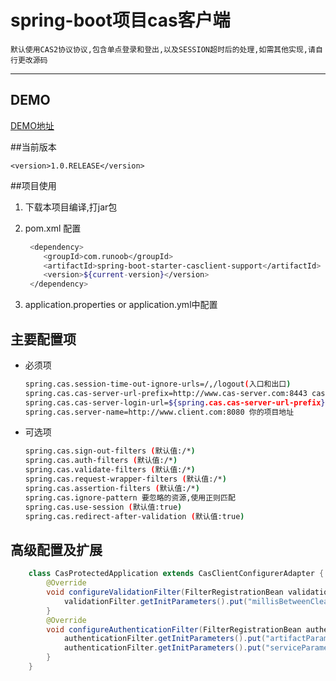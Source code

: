 # spring-boot项目cas客户端
    
    默认使用CAS2协议协议,包含单点登录和登出,以及SESSION超时后的处理,如需其他实现,请自行更改源码
---
## DEMO
[DEMO地址](https://github.com/zhaoxiufei/runoob/tree/master/runoob-cas)

##当前版本

    <version>1.0.RELEASE</version>


##项目使用

1. 下载本项目编译,打jar包
1. pom.xml 配置 

    ```bash
     <dependency>
        <groupId>com.runoob</groupId>
        <artifactId>spring-boot-starter-casclient-support</artifactId>
        <version>${current-version}</version>
     </dependency>
    ```
1. application.properties or application.yml中配置

## 主要配置项

- 必须项
     
     ```bash
     spring.cas.session-time-out-ignore-urls=/,/logout(入口和出口)
     spring.cas.cas-server-url-prefix=http://www.cas-server.com:8443 cas认证服务器地址
     spring.cas.cas-server-login-url=${spring.cas.cas-server-url-prefix}/login 登录认证服务器地址
     spring.cas.server-name=http://www.client.com:8080 你的项目地址
     ```
- 可选项

    ```bash
    spring.cas.sign-out-filters (默认值:/*)
    spring.cas.auth-filters (默认值:/*)
    spring.cas.validate-filters (默认值:/*)
    spring.cas.request-wrapper-filters (默认值:/*)
    spring.cas.assertion-filters (默认值:/*)
    spring.cas.ignore-pattern 要忽略的资源,使用正则匹配
    spring.cas.use-session (默认值:true)
    spring.cas.redirect-after-validation (默认值:true)
    ```
    
## 高级配置及扩展

```java
    class CasProtectedApplication extends CasClientConfigurerAdapter { 
        @Override
        void configureValidationFilter(FilterRegistrationBean validationFilter) {           
            validationFilter.getInitParameters().put("millisBetweenCleanUps", "120000");
        }        
        @Override
        void configureAuthenticationFilter(FilterRegistrationBean authenticationFilter) {
            authenticationFilter.getInitParameters().put("artifactParameterName", "casTicket");
            authenticationFilter.getInitParameters().put("serviceParameterName", "targetService");
        }   
    }
```
    
 